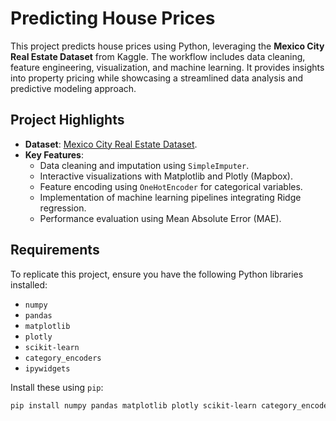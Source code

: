 # Predicting House Prices  

This project predicts house prices using Python, leveraging the **Mexico City Real Estate Dataset** from Kaggle. The workflow includes data cleaning, feature engineering, visualization, and machine learning. It provides insights into property pricing while showcasing a streamlined data analysis and predictive modeling approach.  

## Project Highlights  
- **Dataset**: [Mexico City Real Estate Dataset](https://www.kaggle.com/datasets/allankirwa/mexico-city-real-estate-dataset).  
- **Key Features**:  
  - Data cleaning and imputation using `SimpleImputer`.  
  - Interactive visualizations with Matplotlib and Plotly (Mapbox).  
  - Feature encoding using `OneHotEncoder` for categorical variables.  
  - Implementation of machine learning pipelines integrating Ridge regression.  
  - Performance evaluation using Mean Absolute Error (MAE).  

## Requirements  
To replicate this project, ensure you have the following Python libraries installed:  
- `numpy`  
- `pandas`  
- `matplotlib`  
- `plotly`  
- `scikit-learn`  
- `category_encoders`  
- `ipywidgets`  

Install these using `pip`:  
```bash
pip install numpy pandas matplotlib plotly scikit-learn category_encoders ipywidgets

